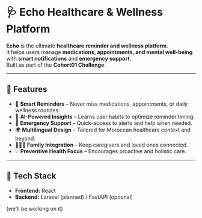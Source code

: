 # 🩺 Echo Healthcare & Wellness Platform

**Echo** is the ultimate **healthcare reminder and wellness platform**.  
It helps users manage **medications, appointments, and mental well-being** with **smart notifications** and **emergency support**.  
Built as part of the **Cohort01 Challenge**.

---

## 🌟 Features
- 📅 **Smart Reminders** – Never miss medications, appointments, or daily wellness routines.  
- 🤖 **AI-Powered Insights** – Learns user habits to optimize reminder timing.  
- 🚨 **Emergency Support** – Quick-access to alerts and help when needed.  
- 🌍 **Multilingual Design** – Tailored for Moroccan healthcare context and beyond.  
- 👨‍👩‍👧 **Family Integration** – Keep caregivers and loved ones connected.  
- 💡 **Preventive Health Focus** – Encourages proactive and holistic care.  

---

## 🚀 Tech Stack
- **Frontend:** React  
- **Backend:** Laravel (planned) / FastAPI (optional)  

(we'll be working on it)
